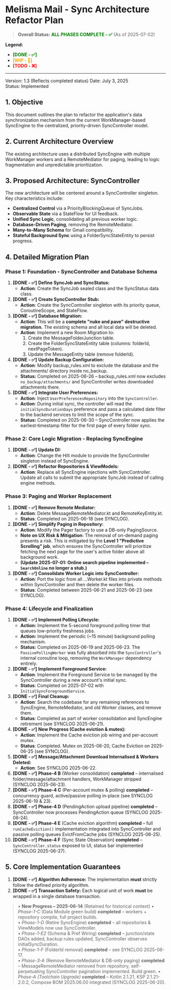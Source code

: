 # **Melisma Mail - Sync Architecture Refactor Plan**

> **Overall Status:** <span style="color:green">**ALL PHASES COMPLETE - ✅**</span> (As of 2025-07-02)

**Legend:**
*   <span style="color:green">**[DONE - ✅]**</span>
*   <span style="color:orange">**[WIP - 🚧]**</span>
*   <span style="color:red">**[TODO - ❌]**</span>

---
Version: 1.3 (Reflects completed status)
Date: July 3, 2025  
Status: Implemented

## **1\. Objective**

This document outlines the plan to refactor the application's data synchronization mechanism from the current WorkManager-based SyncEngine to the centralized, priority-driven SyncController model.

## **2\. Current Architecture Overview**

The existing architecture uses a distributed SyncEngine with multiple WorkManager workers and a RemoteMediator for paging, leading to logic fragmentation and unpredictable prioritization.

## **3\. Proposed Architecture: SyncController**

The new architecture will be centered around a SyncController singleton. Key characteristics include:

*   **Centralized Control** via a PriorityBlockingQueue of SyncJobs.  
*   **Observable State** via a StateFlow for UI feedback.  
*   **Unified Sync Logic**, consolidating all previous worker logic.  
*   **Database-Driven Paging**, removing the RemoteMediator.  
*   **Many-to-Many Schema** for Gmail compatibility.  
*   **Stateful Background Sync** using a FolderSyncStateEntity to persist progress.

## **4\. Detailed Migration Plan**

### **Phase 1: Foundation \- SyncController and Database Schema**

1.  **[DONE - ✅]** **Define SyncJob and SyncStatus:**  
    *   **Action**: Create the SyncJob sealed class and the SyncStatus data class.
2.  **[DONE - ✅]** **Create SyncController Stub:**  
    *   **Action**: Create the SyncController singleton with its priority queue, CoroutineScope, and StateFlow.
3.  **[DONE - ✅]** **Database Migration:**  
    *   **Action**: This will be a **complete "nuke and pave" destructive migration.** The existing schema and all local data will be deleted.  
    *   **Action**: Implement a new Room Migration to:  
        1.  Create the MessageFolderJunction table.  
        2.  Create the FolderSyncStateEntity table (columns: folderId, nextPageToken).  
        3.  Update the MessageEntity table (remove folderId).  
4.  **[DONE - ✅]** **Update Backup Configuration:**  
    *   **Action**: Modify backup\_rules.xml to exclude the database and the attachments/ directory inside no_backup.
    *   **Status:** Completed on 2025-06-26 – backup_rules.xml now excludes `no_backup/attachments/` and SyncController writes downloaded attachments there.
5.  **[DONE - ✅]** **Integrate User Preferences:**
    *   **Action**: Inject `UserPreferencesRepository` into the `SyncController`.
    *   **Action**: During initial sync, the controller will read the `initialSyncDurationDays` preference and pass a calculated date filter to the backend services to limit the scope of the sync.
    *   **Status:** Completed on 2025-06-30 – SyncController now applies the earliest‐timestamp filter for the first page of every folder sync.

### **Phase 2: Core Logic Migration \- Replacing SyncEngine**

1.  **[DONE - ✅]** **Update DI:**  
    *   **Action**: Change the Hilt module to provide the SyncController singleton instead of SyncEngine.
2.  **[DONE - ✅]** **Refactor Repositories & ViewModels:**  
    *   **Action**: Replace all SyncEngine injections with SyncController. Update all calls to submit the appropriate SyncJob instead of calling engine methods.

### **Phase 3: Paging and Worker Replacement**

1.  **[DONE - ✅]** **Remove Remote Mediator:**  
    *   **Action**: Delete MessageRemoteMediator.kt and RemoteKeyEntity.kt.
    *   **Status**: Completed on 2025-06-18 (see SYNCLOG).
2.  **[DONE - ✅]** **Simplify Paging in Repository:**  
    *   **Action**: Modify the Pager factory to use a DB-only PagingSource.  
    *   **Note on UX Risk & Mitigation**: The removal of on-demand paging presents a risk. This is mitigated by the **Level 1 "Predictive Scrolling" job**, which ensures the SyncController will prioritize fetching the next page for the user's active folder above all background work.  
    *   **(Update 2025-07-01: Online search pipeline implemented – `SearchOnline` no longer a stub.)**
3.  **[DONE - ✅]** **Consolidate Worker Logic into SyncController:**
    *   **Action**: Port the logic from all ...Worker.kt files into private methods within SyncController and then delete the worker files.
    *   **Status**: Completed between 2025-06-21 and 2025-06-23 (see SYNCLOG).

### **Phase 4: Lifecycle and Finalization**

1.  **[DONE - ✅]** **Implement Polling Lifecycle:**  
    *   **Action:** Implement the 5-second foreground polling timer that queues low-priority freshness jobs.
    *   **Action:** Implement the periodic (~15 minute) background polling mechanism.
    *   **Status:** Completed on 2025-06-19 and 2025-06-23. The `PassivePollingWorker` was fully absorbed into the `SyncController`'s internal coroutine loop, removing the `WorkManager` dependency entirely.
2.  **[DONE - ✅]** **Implement Foreground Service:**  
    *   **Action**: Implement the Foreground Service to be managed by the SyncController during a new account's initial sync.
    *   **Status**: Completed on 2025-07-02 with `InitialSyncForegroundService`.
3.  **[DONE - ✅]** **Final Cleanup:**  
    *   **Action**: Search the codebase for any remaining references to SyncEngine, RemoteMediator, and old Worker classes, and remove them.
    *   **Status**: Completed as part of worker consolidation and SyncEngine retirement (see SYNCLOG 2025-06-21).
4.  **[DONE - ✅]** **New Progress (Cache eviction & mutex):**
    *   **Action**: Implement the Cache eviction job wiring and per-account mutex.
    *   **Status**: Completed. Mutex on 2025-06-20, Cache Eviction on 2025-06-25 (see SYNCLOG).
5.  **[DONE - ✅]** **Message/Attachment Download Internalised & Workers Deleted:**
    *   **Action**: See SYNCLOG 2025-06-22.
6.  **[DONE - ✅]** **Phase-4 B** (Worker consolidation) **completed** – internalised folder/message/attachment handlers, WorkManager stripped (SYNCLOG 2025-06-23).
7.  **[DONE - ✅]** **Phase-4 C** (Per-account mutex & polling) **completed** – concurrency guard, active/passive polling in-place (see SYNCLOG 2025-06-19 & 23).
8.  **[DONE - ✅]** **Phase-4 D** (PendingAction upload pipeline) **completed** – SyncController now processes PendingAction queue (SYNCLOG 2025-06-24).
9.  **[DONE - ✅]** **Phase-4 E** (Cache eviction algorithm) **completed** – full `runCacheEviction()` implementation integrated into SyncController and passive polling queues EvictFromCache jobs (SYNCLOG 2025-06-25).
10. **[DONE - ✅]** **Phase-4 F** (Sync State Observation) **completed** – `SyncController.status` exposed to UI, status bar implemented (SYNCLOG 2025-06-27).

## **5\. Core Implementation Guarantees**

1.  **[DONE - ✅]** **Algorithm Adherence:** The implementation **must** strictly follow the defined priority algorithm.
2.  **[DONE - ✅]** **Transaction Safety:** Each logical unit of work **must** be wrapped in a single database transaction.

> • **New Progress – 2025-06-14** (Retained for historical context)
> • *Phase-1-C* (Data Module green build) **completed** – workers + repository compile, full project builds.  
> • *Phase-1-D* (Retire SyncEngine) **completed** – all repositories & ViewModels now use SyncController.  
> • *Phase-1-E2* (Schema & Pref Wiring) **completed** – junction/state DAOs added, backup rules updated, SyncController observes initialSyncDuration.  
> • *Phase-1-F* (FolderId removal) **completed** – see SYNCLOG 2025-06-17.  
> • *Phase-3-A* (Remove RemoteMediator & DB-only paging) **completed** – MessageRemoteMediator removed from repository, self-perpetuating SyncController pagination implemented. Build green.
> • *Phase-A (Toolchain Upgrade)* **completed** – Kotlin 2.1.21, KSP 2.1.21-2.0.2, Compose BOM 2025.06.00 integrated (SYNCLOG 2025-06-20).